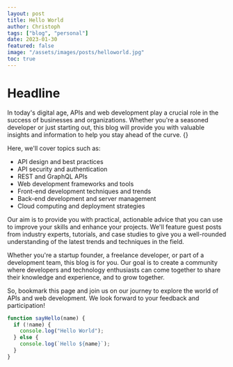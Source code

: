 ```yaml
---
layout: post
title: Hello World
author: Christoph
tags: ["blog", "personal"]
date: 2023-01-30
featured: false
image: "/assets/images/posts/helloworld.jpg"
toc: true
---
```


# Headline

In today's digital age, APIs and web development play a crucial role in the success of businesses and organizations. Whether you're a seasoned developer or just starting out, this blog will provide you with valuable insights and information to help you stay ahead of the curve. {}

Here, we'll cover topics such as:

- API design and best practices
- API security and authentication
- REST and GraphQL APIs
- Web development frameworks and tools
- Front-end development techniques and trends
- Back-end development and server management
- Cloud computing and deployment strategies

Our aim is to provide you with practical, actionable advice that you can use to improve your skills and enhance your projects. We'll feature guest posts from industry experts, tutorials, and case studies to give you a well-rounded understanding of the latest trends and techniques in the field.

Whether you're a startup founder, a freelance developer, or part of a development team, this blog is for you. Our goal is to create a community where developers and technology enthusiasts can come together to share their knowledge and experience, and to grow together.

So, bookmark this page and join us on our journey to explore the world of APIs and web development. We look forward to your feedback and participation!

```javascript
function sayHello(name) {
  if (!name) {
    console.log("Hello World");
  } else {
    console.log(`Hello ${name}`);
  }
}
```
